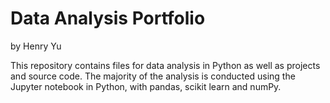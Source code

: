 # Data Analysis Portfolio

by Henry Yu 

This repository contains files for data analysis in Python as well as projects and source code. The majority of the analysis is conducted using the Jupyter notebook in Python, with pandas, scikit learn and numPy. 

